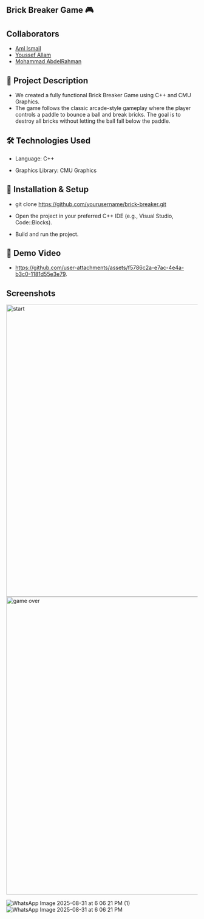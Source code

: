 ## Brick Breaker Game 🎮
## Collaborators


- [Aml Ismail](https://github.com/Aml-Ismail)
- [Youssef Allam](https://github.com/YoussefMAllam)
- [Mohammad AbdelRahman](https://github.com/MomoAbdelRahman)


## 📝 Project Description

- We created a fully functional Brick Breaker Game using C++ and CMU Graphics.
- The game follows the classic arcade-style gameplay where the player controls a paddle to bounce a ball and break bricks. The goal is to destroy all bricks without letting the ball fall below the paddle.






## 🛠️ Technologies Used

- Language: C++

- Graphics Library: CMU Graphics


## 🚀 Installation & Setup



- git clone https://github.com/yourusername/brick-breaker.git

- Open the project in your preferred C++ IDE (e.g., Visual Studio, Code::Blocks).

- Build and run the project.



## 🎥 Demo Video
- https://github.com/user-attachments/assets/f5786c2a-e7ac-4e4a-b3c0-1181d55e3e79.

## Screenshots
<img width="1498" height="769" alt="start" src="https://github.com/user-attachments/assets/45cb65e2-4b43-41fd-9271-3c08a3ffc0cf" />
<img width="1512" height="784" alt="game over" src="https://github.com/user-attachments/assets/17256c92-58a8-47eb-ad3e-585c18116d3d" />


![WhatsApp Image 2025-08-31 at 6 06 21 PM (1)](https://github.com/user-attachments/assets/df202d12-4bef-448e-8878-cd07dd48ae76)
![WhatsApp Image 2025-08-31 at 6 06 21 PM](https://github.com/user-attachments/assets/3e976c98-96dc-4b79-a6ef-28ca320bccba)





